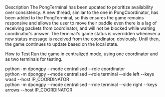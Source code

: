 Description
The PongTerminal has been updated to prioritize availability over consistency.
A new thread, similar to the one in PongCoordinator, has been added to the PongTerminal, so this ensures the game remains responsive and allows the user to move their paddle even there is a lag of receiving packets from coordinator, and will not be blocked while waiting coordinator's answer.
The terminal's game status is overridden whenever a new status message is received from the coordinator, obviously. Until then, the game continues to update based on the local state.

How to Test
Run the game in centralized mode, using one coordinator and as two terminals for testing. 

python -m dpongpy --mode centralised --role coordinator  
python -m dpongpy --mode centralised --role terminal --side left --keys wasd --host IP_COORDINATOR  
python -m dpongpy --mode centralised --role terminal --side right --keys arrows --host IP_COORDINATOR
